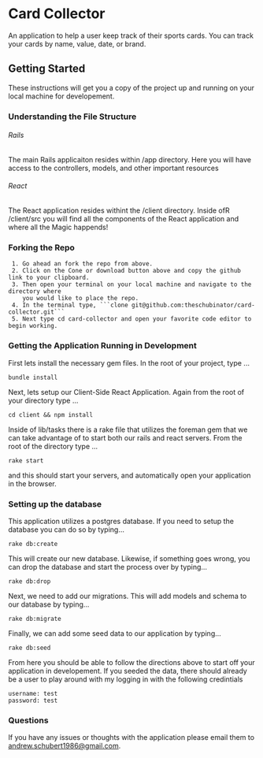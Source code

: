 # Card Collector
An application to help a user keep track of their sports cards. You can track your cards by name, value, date, or brand.

## Getting Started
These instructions will get you a copy of the project up and running on your local machine for developement.

### Understanding the File Structure
###### Rails
The main Rails applicaiton resides within /app directory. 
Here you will have access to the controllers, models, and other important resources
###### React
The React application resides withint the /client directory. 
Inside ofR /client/src you will find all the components of the 
React application and where all the Magic happends!

### Forking the Repo
	 1. Go ahead an fork the repo from above. 
	 2. Click on the Cone or download button above and copy the github link to your clipboard. 
	 3. Then open your terminal on your local machine and navigate to the directory where 
	    you would like to place the repo. 
	 4. In the terminal type, ```clone git@github.com:theschubinator/card-collector.git```
	 5. Next type cd card-collector and open your favorite code editor to begin working.  

### Getting the Application Running in Development 
First lets install the necessary gem files. In the root of your project, type ...
```
bundle install
```
Next, lets setup our Client-Side React Application. Again from the root of your directory type ...
```
cd client && npm install
```
Inside of lib/tasks there is a rake file that utilizes the foreman gem that we can 
take advantage of to start both our rails and react servers. From the root of the 
directory type ...
```
rake start
```
and this should start your servers, and automatically open your application in the browser.

### Setting up the database
This application utilizes a postgres database. If you need to setup the database you can do so by typing...
```
rake db:create
```
This will create our new database. Likewise, if something goes wrong, you can drop the database and start the process over by typing...
```
rake db:drop
```
Next, we need to add our migrations. This will add models and schema to our database by typing...
```
rake db:migrate
```
Finally, we can add some seed data to our application by typing...
```
rake db:seed
```
From here you should be able to follow the directions above to start off your application in developement. 
If you seeded the data, there should already be a user to play around with my logging in with the following credintials 
```
username: test 
password: test
```

### Questions
If you have any issues or thoughts with the application please email them to andrew.schubert1986@gmail.com.